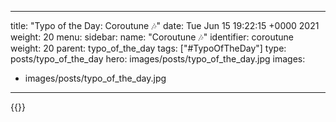 
---
title: "Typo of the Day: Coroutune 🎶"
date: Tue Jun 15 19:22:15 +0000 2021
weight: 20
menu:
  sidebar:
    name: "Coroutune 🎶"
    identifier: coroutune
    weight: 20
    parent: typo_of_the_day
tags: ["#TypoOfTheDay"]
type: posts/typo_of_the_day
hero: images/posts/typo_of_the_day.jpg
images:
- images/posts/typo_of_the_day.jpg
---


{{<x user="mariatta" id="1404881961336803329">}}

